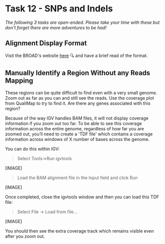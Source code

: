 # Task 12 - SNPs and Indels

*The following 3 tasks are open-ended. Please take your time with these but don't forget there are more adventures to be had!*

## Alignment Display Format
Visit  the BROAD's website [here](http://www.broadinstitute.org/software/igv/AlignmentData) :mag: and have a brief read of the format.

## Manually Identify a Region Without any Reads Mapping
These regions can be quite difficult to find even with a very small genome. Zoom out as far as you can and still see the reads. Use the coverage plot from QualiMap to try to find it. Are there any genes associated with this region?

Because of the way IGV handles BAM files, it will not display coverage information if you zoom out too far. To be able to see this coverage information across the entire genome, regardless of how far you are zoomed out, you’ll need to create a 'TDF file' which contains a coverage information across windows of X number of bases across the genome.

You can do this within IGV:

> Select Tools->Run igvtools

[IMAGE]

> Load the BAM alignment file in the Input field and click Run

[IMAGE]

Once completed, close the igvtools window and then you can load this TDF file:

> Select File -> Load from file…

[IMAGE]

You should then see the extra coverage track which remains visible even after you zoom out. 
